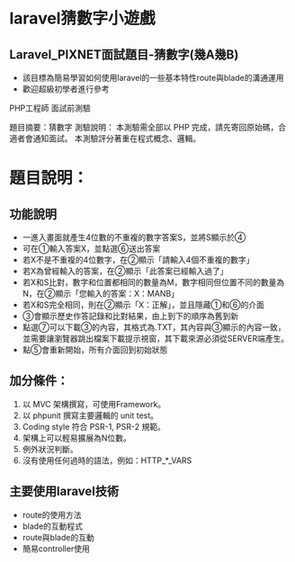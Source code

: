 # laravel猜數字小遊戲
## Laravel_PIXNET面試題目-猜數字(幾A幾B)
+ 該目標為簡易學習如何使用laravel的一些基本特性route與blade的溝通運用
+ 歡迎超級初學者進行參考






PHP工程師 面試前測驗



題目摘要：猜數字
測驗說明：
本測驗需全部以 PHP 完成，請先寄回原始碼，合適者會通知面試。
本測驗評分著重在程式概念、邏輯。

# 題目說明：
  ## 功能說明
  + 一進入畫面就產生4位數的不重複的數字答案S，並將S顯示於④
  + 可在①輸入答案X，並點選⑥送出答案
  + 若X不是不重複的4位數字，在②顯示「請輸入4個不重複的數字」
  + 若X為曾經輸入的答案，在②顯示「此答案已經輸入過了」
  + 若X和S比對，數字和位置都相同的數量為M，數字相同但位置不同的數量為N，在②顯示「您輸入的答案：X：MANB」
  + 若X和S完全相同，則在②顯示「X：正解」，並且隱藏①和⑥的介面
  + ③會顯示歷史作答記錄和比對結果，由上到下的順序為舊到新
  + 點選⑦可以下載③的內容，其格式為.TXT，其內容與③顯示的內容一致，並需要讓瀏覽器跳出檔案下載提示視窗，其下載來源必須從SERVER端產生。
  + 點⑤會重新開始，所有介面回到初始狀態

  ## 加分條件：
  1. 以 MVC 架構撰寫，可使用Framework。
  1. 以 phpunit 撰寫主要邏輯的 unit test。
  1. Coding style 符合 PSR-1, PSR-2 規範。
  1. 架構上可以輕易擴展為N位數。
  1. 例外狀況判斷。
  1. 沒有使用任何過時的語法，例如：HTTP_*_VARS

## 主要使用laravel技術
+ route的使用方法
+ blade的互動程式
+ route與blade的互動
+ 簡易controller使用
